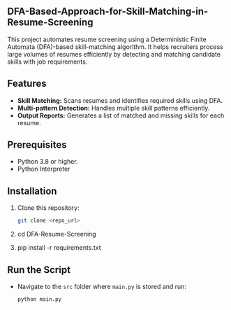 ## DFA-Based-Approach-for-Skill-Matching-in-Resume-Screening
This project automates resume screening using a Deterministic Finite Automata (DFA)-based skill-matching algorithm. It helps recruiters process large volumes of resumes efficiently by detecting and matching candidate skills with job requirements.

## Features
- **Skill Matching:** Scans resumes and identifies required skills using DFA.
- **Multi-pattern Detection:** Handles multiple skill patterns efficiently.
- **Output Reports:** Generates a list of matched and missing skills for each resume.

## Prerequisites
- Python 3.8 or higher.
- Python Interpreter

## Installation
1. Clone this repository:
   ```bash
   git clone <repo_url>
   
2.  cd DFA-Resume-Screening

3. pip install -r requirements.txt

## Run the Script
   - Navigate to the `src` folder where `main.py` is stored and run:
     ```bash
     python main.py
     
